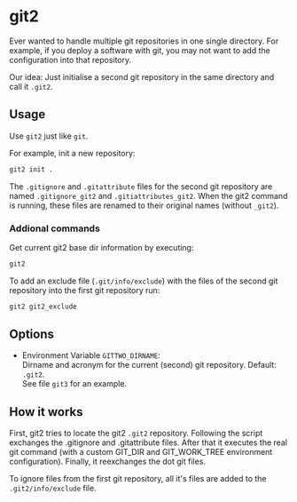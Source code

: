 # git2

Ever wanted to handle multiple git repositories in one single directory. For example, if you deploy a software with git, you may not want to add the configuration into that repository.

Our idea: Just initialise a second git repository in the same directory and call it `.git2`.

## Usage

Use `git2` just like `git`.

For example, init a new repository:

```sh
git2 init .
```

The ``.gitignore`` and ``.gitattribute`` files for the second git repository are named ``.gitignore_git2`` and ``.gitiattributes_git2``. When the git2 command is running, these files are renamed to their original names (without ``_git2``).

### Addional commands

Get current git2 base dir information by executing:
```sh
git2
```

To add an exclude file (``.git/info/exclude``) with the files of the second git repository into the first git repository run:

```sh
git2 git2_exclude
```

## Options

  * Environment Variable `GITTWO_DIRNAME`:<br>
  Dirname and acronym for the current (second) git repository. Default: `.git2`.<br>
  See file `git3` for an example.

## How it works

First, git2 tries to locate the git2 `.git2` repository.
Following the script exchanges the .gitignore and .gitattribute files.
After that it executes the real git command (with a custom GIT_DIR and GIT_WORK_TREE environment configuration).
Finally, it reexchanges the dot git files.

To ignore files from the first git repository, all it's files are added to the `.git2/info/exclude` file.


